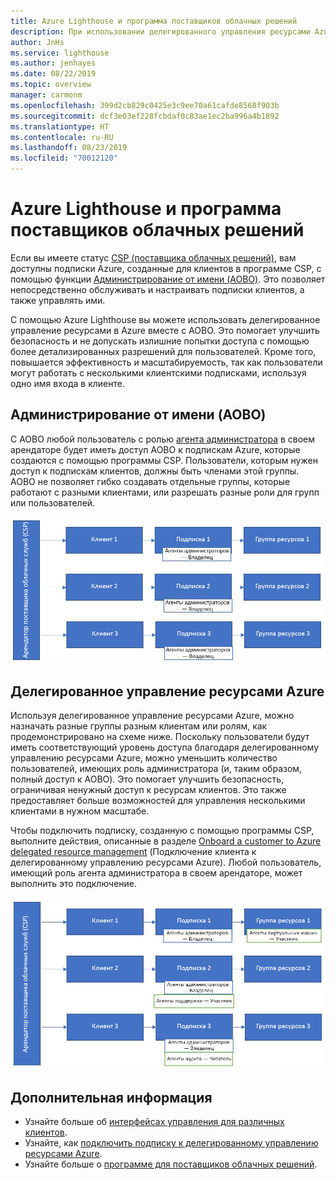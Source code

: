 ```yaml
---
title: Azure Lighthouse и программа поставщиков облачных решений
description: При использовании делегированного управления ресурсами Azure важно учитывать безопасность и контроль доступа.
author: JnHs
ms.service: lighthouse
ms.author: jenhayes
ms.date: 08/22/2019
ms.topic: overview
manager: carmonm
ms.openlocfilehash: 399d2cb829c0425e3c9ee70a61cafde8568f903b
ms.sourcegitcommit: dcf3e03ef228fcbdaf0c83ae1ec2ba996a4b1892
ms.translationtype: HT
ms.contentlocale: ru-RU
ms.lasthandoff: 08/23/2019
ms.locfileid: "70012120"
---
```

# <a name="azure-lighthouse-and-the-cloud-solution-provider-program"></a>Azure Lighthouse и программа поставщиков облачных решений

Если вы имеете статус [CSP (поставщика облачных решений)](https://docs.microsoft.com/partner-center/csp-overview), вам доступны подписки Azure, созданные для клиентов в программе CSP, с помощью функции [Администрирование от имени (AOBO)](https://channel9.msdn.com/Series/cspdev/Module-11-Admin-On-Behalf-Of-AOBO). Это позволяет непосредственно обслуживать и настраивать подписки клиентов, а также управлять ими.

С помощью Azure Lighthouse вы можете использовать делегированное управление ресурсами в Azure вместе с AOBO. Это помогает улучшить безопасность и не допускать излишние попытки доступа с помощью более детализированных разрешений для пользователей. Кроме того, повышается эффективность и масштабируемость, так как пользователи могут работать с несколькими клиентскими подписками, используя одно имя входа в клиенте.

## <a name="administer-on-behalf-of-aobo"></a>Администрирование от имени (AOBO)

С AOBO любой пользователь с ролью [агента администратора](https://docs.microsoft.com/partner-center/permissions-overview#manage-commercial-transactions-in-partner-center-azure-ad-and-csp-roles) в своем арендаторе будет иметь доступ AOBO к подпискам Azure, которые создаются с помощью программы CSP. Пользователи, которым нужен доступ к подпискам клиентов, должны быть членами этой группы. AOBO не позволяет гибко создавать отдельные группы, которые работают с разными клиентами, или разрешать разные роли для групп или пользователей.

![Управление арендатором с помощью AOBO](../media/csp-1.jpg)

## <a name="azure-delegated-resource-management"></a>Делегированное управление ресурсами Azure

Используя делегированное управление ресурсами Azure, можно назначать разные группы разным клиентам или ролям, как продемонстрировано на схеме ниже. Поскольку пользователи будут иметь соответствующий уровень доступа благодаря делегированному управлению ресурсами Azure, можно уменьшить количество пользователей, имеющих роль администратора (и, таким образом, полный доступ к AOBO). Это помогает улучшить безопасность, ограничивая ненужный доступ к ресурсам клиентов. Это также предоставляет больше возможностей для управления несколькими клиентами в нужном масштабе.

Чтобы подключить подписку, созданную с помощью программы CSP, выполните действия, описанные в разделе [Onboard a customer to Azure delegated resource management](../how-to/onboard-customer.md) (Подключение клиента к делегированному управлению ресурсами Azure). Любой пользователь, имеющий роль агента администратора в своем арендаторе, может выполнить это подключение.

![Управление арендаторами с помощью делегированного управления ресурсами AOBO и Azure](../media/csp-2.jpg)

## <a name="next-steps"></a>Дополнительная информация

- Узнайте больше об [интерфейсах управления для различных клиентов](cross-tenant-management-experience.md).
- Узнайте, как [подключить подписку к делегированному управлению ресурсами Azure](../how-to/onboard-customer.md).
- Узнайте больше о [программе для поставщиков облачных решений](https://docs.microsoft.com/partner-center/csp-overview).
